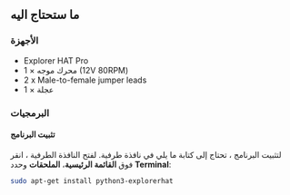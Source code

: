 ## ما ستحتاج اليه

### الأجهزة

* Explorer HAT Pro
* 1 × محرك موجه (12V 80RPM)
* 2 x Male-to-female jumper leads
* 1 × عجلة

### البرمجيات

#### تثبيت البرنامج

لتثبيت البرنامج ، تحتاج إلى كتابة ما يلي في نافذة طرفية. لفتح النافذة الطرفية ، انقر فوق **القائمة الرئيسية**، **الملحقات** وحدد **Terminal**:

```bash
sudo apt-get install python3-explorerhat
```